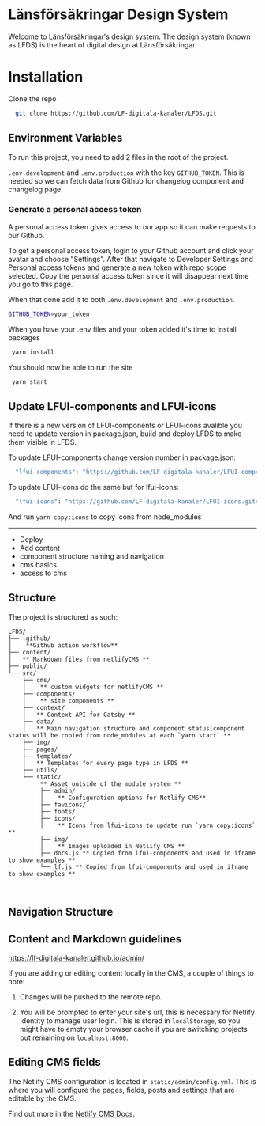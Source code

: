# Länsförsäkringar Design System

Welcome to Länsförsäkringar's design system. The design system (known as LFDS) is the heart of digital design at Länsförsäkringar.

# Installation

Clone the repo

```bash
  git clone https://github.com/LF-digitala-kanaler/LFDS.git
```

## Environment Variables

To run this project, you need to add 2 files in the root of the project. 

`.env.development` and `.env.production` with the key `GITHUB_TOKEN`. This is needed so we can fetch data from Github for changelog component and changelog page.  

### Generate a personal access token

A personal access token gives access to our app so it can make requests to our Github.

To get a personal access token, login to your Github account and click your avatar and choose "Settings". After that navigate to Developer Settings and Personal access tokens and generate a new token with repo scope selected. 
Copy the personal access token since it will disappear next time you go to this page.

When that done add it to both `.env.development` and `.env.production`.

```bash
GITHUB_TOKEN=your_token
```

When you have your .env files and your token added it's time to install packages

```bash
 yarn install
```

You should now be able to run the site

```bash
 yarn start
```
## Update LFUI-components and LFUI-icons 

If there is a new version of LFUI-components or LFUI-icons avalible you need to update version in package.json, build and deploy LFDS to make them visible in LFDS. 

To update LFUI-components change version number in package.json:

```bash
  "lfui-components": "https://github.com/LF-digitala-kanaler/LFUI-components.git#release/7.1.0",
```

To update LFUI-icons do the same but for lfui-icons: 

```bash
  "lfui-icons": "https://github.com/LF-digitala-kanaler/LFUI-icons.git#v1.1.2",
```

And run `yarn copy:icons` to copy icons from node_modules

--------- 
* Deploy
* Add content 
* component structure naming and navigation
* cms basics
* access to cms
## Structure

The project is structured as such:

```
LFDS/
├── .github/
│    **Github action workflow**
├── content/
│   ** Markdown files from netlifyCMS **
├── public/
└── src/
    ├── cms/ 
    │    ** custom widgets for netlifyCMS **
    ├── components/ 
    │    ** site components **
    ├── context/
    │   ** Context API for Gatsby **
    ├── data/
    │   ** Main navigation structure and component status(component status will be copied from node_modules at each `yarn start` **
    ├── img/
    ├── pages/
    ├── templates/
    │   ** Templates for every page type in LFDS **
    ├── utils/
    └── static/
         ** Asset outside of the module system **
         ├── admin/
         │    ** Configuration options for Netlify CMS**
         ├── favicons/
         ├── fonts/
         ├── icons/ 
         │    ** Icons from lfui-icons to update run `yarn copy:icons` **
         ├── img/
         │    ** Images uploaded in Netlify CMS **
         ├── docs.js ** Copied from lfui-components and used in iframe to show examples **
         └── lf.js ** Copied from lfui-components and used in iframe to show examples **

    

```

## Navigation Structure

## Content and Markdown guidelines

https://lf-digitala-kanaler.github.io/admin/

If you are adding or editing content locally in the CMS, a couple of things to note:

1.  Changes will be pushed to the remote repo.

2.  You will be prompted to enter your site's url, this is necessary for Netlify Identity to manage user login. This is stored in `localStorage`, so you might have to empty your browser cache if you are switching projects but remaining on `localhost:8000`.


## Editing CMS fields

The Netlify CMS configuration is located in `static/admin/config.yml`. This is where you will configure the pages, fields, posts and settings that are editable by the CMS.

Find out more in the [Netlify CMS Docs](https://www.netlifycms.org/docs/#configuration).
